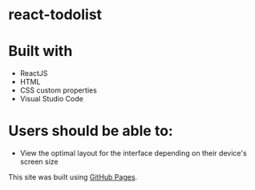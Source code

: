 # react-todolist

# Built with
- ReactJS
- HTML
- CSS custom properties
- Visual Studio Code

# Users should be able to:
- View the optimal layout for the interface depending on their device's screen size

This site was built using [GitHub Pages](https://avenjd.github.io/react-todolist/).
